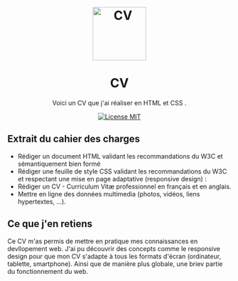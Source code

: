 <h1 align="center">
<br>
  <img src="https://cdn-icons-png.flaticon.com/512/909/909314.png" alt="CV" width="120">
<br>
<br>
CV
</h1>

<p align="center">Voici un CV que j'ai réaliser en HTML et CSS .</p>

<p align="center">
  <a href="https://opensource.org/licenses/MIT">
    <img src="https://img.shields.io/badge/License-MIT-blue.svg" alt="License MIT">
  </a>
</p>

## Extrait du cahier des charges
- Rédiger un document HTML validant les recommandations du W3C et sémantiquement bien formé 
- Rédiger une feuille de style CSS validant les recommandations du W3C et respectant une mise en page adaptative (responsive design) :
- Rédiger un CV - Curriculum Vitæ professionnel en français et en anglais.
- Mettre en ligne des données multimedia (photos, vidéos, liens hypertextes, ...).

## Ce que j'en retiens
Ce CV m'as permis de mettre en pratique mes connaissances en devllopement web. J'ai pu découvrir des concepts comme le responsive design pour que mon CV s'adapte à tous les formats d'écran (ordinateur, tablette, smartphone). Ainsi que de manière plus globale, une briev partie du fonctionnement du web.
